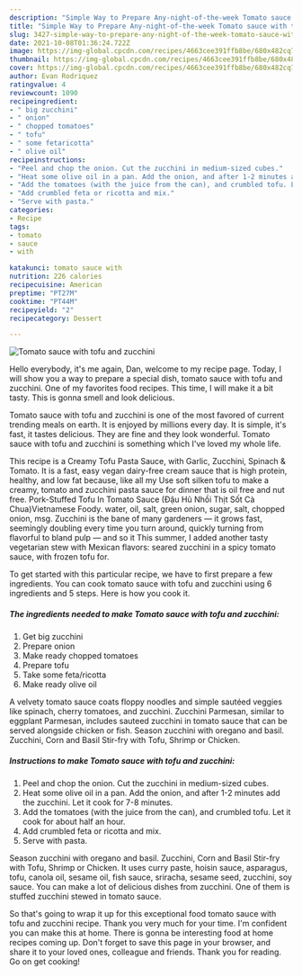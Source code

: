 ```yaml
---
description: "Simple Way to Prepare Any-night-of-the-week Tomato sauce with tofu and zucchini"
title: "Simple Way to Prepare Any-night-of-the-week Tomato sauce with tofu and zucchini"
slug: 3427-simple-way-to-prepare-any-night-of-the-week-tomato-sauce-with-tofu-and-zucchini
date: 2021-10-08T01:36:24.722Z
image: https://img-global.cpcdn.com/recipes/4663cee391ffb8be/680x482cq70/tomato-sauce-with-tofu-and-zucchini-recipe-main-photo.jpg
thumbnail: https://img-global.cpcdn.com/recipes/4663cee391ffb8be/680x482cq70/tomato-sauce-with-tofu-and-zucchini-recipe-main-photo.jpg
cover: https://img-global.cpcdn.com/recipes/4663cee391ffb8be/680x482cq70/tomato-sauce-with-tofu-and-zucchini-recipe-main-photo.jpg
author: Evan Rodriquez
ratingvalue: 4
reviewcount: 1090
recipeingredient:
- " big zucchini"
- " onion"
- " chopped tomatoes"
- " tofu"
- " some fetaricotta"
- " olive oil"
recipeinstructions:
- "Peel and chop the onion. Cut the zucchini in medium-sized cubes."
- "Heat some olive oil in a pan. Add the onion, and after 1-2 minutes add the zucchini. Let it cook for 7-8 minutes."
- "Add the tomatoes (with the juice from the can), and crumbled tofu. Let it cook for about half an hour."
- "Add crumbled feta or ricotta and mix."
- "Serve with pasta."
categories:
- Recipe
tags:
- tomato
- sauce
- with

katakunci: tomato sauce with 
nutrition: 226 calories
recipecuisine: American
preptime: "PT27M"
cooktime: "PT44M"
recipeyield: "2"
recipecategory: Dessert

---
```



![Tomato sauce with tofu and zucchini](https://img-global.cpcdn.com/recipes/4663cee391ffb8be/680x482cq70/tomato-sauce-with-tofu-and-zucchini-recipe-main-photo.jpg)

Hello everybody, it's me again, Dan, welcome to my recipe page. Today, I will show you a way to prepare a special dish, tomato sauce with tofu and zucchini. One of my favorites food recipes. This time, I will make it a bit tasty. This is gonna smell and look delicious.

Tomato sauce with tofu and zucchini is one of the most favored of current trending meals on earth. It is enjoyed by millions every day. It is simple, it's fast, it tastes delicious. They are fine and they look wonderful. Tomato sauce with tofu and zucchini is something which I've loved my whole life.

This recipe is a Creamy Tofu Pasta Sauce, with Garlic, Zucchini, Spinach &amp; Tomato. It is a fast, easy vegan dairy-free cream sauce that is high protein, healthy, and low fat because, like all my Use soft silken tofu to make a creamy, tomato and zucchini pasta sauce for dinner that is oil free and nut free. Pork-Stuffed Tofu In Tomato Sauce (Đậu Hũ Nhồi Thịt Sốt Cà Chua)Vietnamese Foody. water, oil, salt, green onion, sugar, salt, chopped onion, msg. Zucchini is the bane of many gardeners — it grows fast, seemingly doubling every time you turn around, quickly turning from flavorful to bland pulp — and so it This summer, I added another tasty vegetarian stew with Mexican flavors: seared zucchini in a spicy tomato sauce, with frozen tofu for.


To get started with this particular recipe, we have to first prepare a few ingredients. You can cook tomato sauce with tofu and zucchini using 6 ingredients and 5 steps. Here is how you cook it.

<!--inarticleads1-->

##### The ingredients needed to make Tomato sauce with tofu and zucchini:

1. Get  big zucchini
1. Prepare  onion
1. Make ready  chopped tomatoes
1. Prepare  tofu
1. Take  some feta/ricotta
1. Make ready  olive oil


A velvety tomato sauce coats floppy noodles and simple sautéed veggies like spinach, cherry tomatoes, and zucchini. Zucchini Parmesan, similar to eggplant Parmesan, includes sauteed zucchini in tomato sauce that can be served alongside chicken or fish. Season zucchini with oregano and basil. Zucchini, Corn and Basil Stir-fry with Tofu, Shrimp or Chicken. 

<!--inarticleads2-->

##### Instructions to make Tomato sauce with tofu and zucchini:

1. Peel and chop the onion. Cut the zucchini in medium-sized cubes.
1. Heat some olive oil in a pan. Add the onion, and after 1-2 minutes add the zucchini. Let it cook for 7-8 minutes.
1. Add the tomatoes (with the juice from the can), and crumbled tofu. Let it cook for about half an hour.
1. Add crumbled feta or ricotta and mix.
1. Serve with pasta.


Season zucchini with oregano and basil. Zucchini, Corn and Basil Stir-fry with Tofu, Shrimp or Chicken. It uses curry paste, hoisin sauce, asparagus, tofu, canola oil, sesame oil, fish sauce, sriracha, sesame seed, zucchini, soy sauce. You can make a lot of delicious dishes from zucchini. One of them is stuffed zucchini stewed in tomato sauce. 

So that's going to wrap it up for this exceptional food tomato sauce with tofu and zucchini recipe. Thank you very much for your time. I'm confident you can make this at home. There is gonna be interesting food at home recipes coming up. Don't forget to save this page in your browser, and share it to your loved ones, colleague and friends. Thank you for reading. Go on get cooking!
